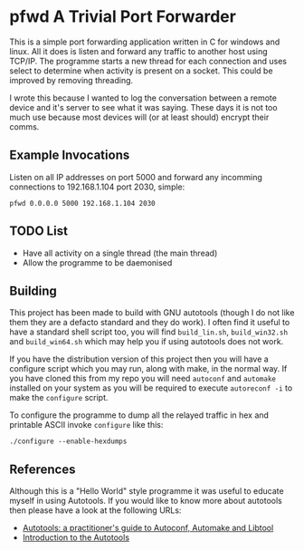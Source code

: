 pfwd A Trivial Port Forwarder
=============================

This is a simple port forwarding application written in C for windows and linux.
All it does is listen and forward any traffic to another host using TCP/IP.
The programme starts a new thread for each connection and uses select to determine 
when activity is present on a socket. This could be improved by removing 
threading.

I wrote this because I wanted to log the conversation between a remote device and 
it's server to see what it was saying. These days it is not too much use because 
most devices will (or at least should) encrypt their comms.

Example Invocations
-------------------

Listen on all IP addresses on port 5000 and forward any incomming connections to
192.168.1.104 port 2030, simple:

	pfwd 0.0.0.0 5000 192.168.1.104 2030

TODO List
---------

 * Have all activity on a single thread (the main thread)
 * Allow the programme to be daemonised

Building
--------

This project has been made to build with GNU autotools (though I do not like 
them they are a defacto standard and they do work). I often find it useful to 
have a standard shell script too, you will find `build_lin.sh`, `build_win32.sh` 
and `build_win64.sh` which may help you if using autotools does not work.

If you have the distribution version of this project then you will have a 
configure script which you may run, along with make, in the normal way. If you 
have cloned this from my repo you will need `autoconf` and `automake` installed 
on your system as you will be required to execute `autoreconf -i` to make the 
`configure` script.

To configure the programme to dump all the relayed traffic in hex and printable
ASCII invoke `configure` like this:

    ./configure --enable-hexdumps

References
----------

Although this is a "Hello World" style programme it was useful to educate 
myself in using Autotools. If you would like to know more about autotools then 
please have a look at the following URLs:

* [Autotools: a practitioner's guide to Autoconf, Automake and Libtool](http://freesoftwaremagazine.com/books/autotools_a_guide_to_autoconf_automake_libtool/)
* [Introduction to the Autotools](http://www.dwheeler.com/autotools/)


